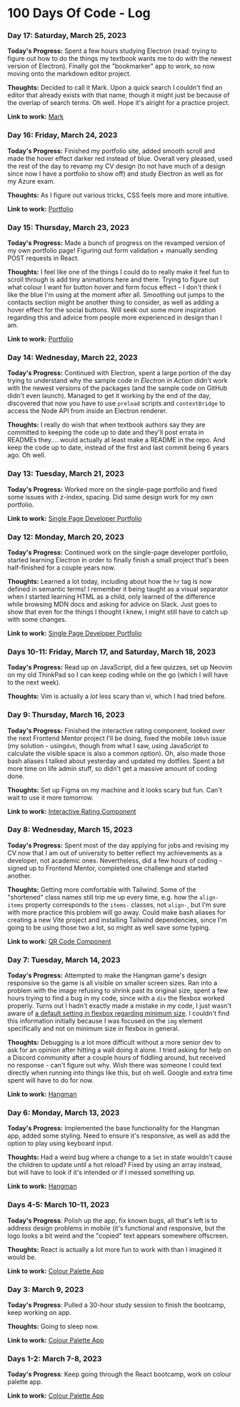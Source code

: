 # 100 Days Of Code - Log

### Day 17: Saturday, March 25, 2023

**Today's Progress:** Spent a few hours studying Electron (read: trying to figure out how to do the things my textbook wants me to do with the newest version of Electron). Finally got the "bookmarker" app to work, so now moving onto the markdown editor project.

**Thoughts:** Decided to call it Mark. Upon a quick search I couldn't find an editor that already exists with that name, though it might just be because of the overlap of search terms. Oh well. Hope it's alright for a practice project.

**Link to work:** [Mark](https://github.com/mai-soup/mark)

### Day 16: Friday, March 24, 2023

**Today's Progress:** Finished my portfolio site, added smooth scroll and made the hover effect darker red instead of blue. Overall very pleased, used the rest of the day to revamp my CV design (to not have much of a design since now I have a portfolio to show off) and study Electron as well as for my Azure exam.

**Thoughts:** As I figure out various tricks, CSS feels more and more intuitive.

**Link to work:** [Portfolio](https://portfolio-mai-soup.vercel.app/)

### Day 15: Thursday, March 23, 2023

**Today's Progress:** Made a bunch of progress on the revamped version of my own portfolio page! Figuring out form validation + manually sending POST requests in React.

**Thoughts:** I feel like one of the things I could do to really make it feel fun to scroll through is add tiny animations here and there. Trying to figure out what colour I want for button hover and form focus effect - I don't think I like the blue I'm using at the moment after all. Smoothing out jumps to the contacts section might be another thing to consider, as well as adding a hover effect for the social buttons. Will seek out some more inspiration regarding this and advice from people more experienced in design than I am.

**Link to work:** [Portfolio](https://portfolio-mai-soup.vercel.app/)

### Day 14: Wednesday, March 22, 2023

**Today's Progress:** Continued with Electron, spent a large portion of the day trying to understand why the sample code in _Electron in Action_ didn't work with the newest versions of the packages (and the sample code on GitHub didn't even launch). Managed to get it working by the end of the day, discovered that now you have to use `preload` scripts and `contextBridge` to access the Node API from inside an Electron renderer.

**Thoughts:** I really do wish that when textbook authors say they are committed to keeping the code up to date and they'll post errata in READMEs they.... would actually at least make a README in the repo. And keep the code up to date, instead of the first and last commit being 6 years ago. Oh well.

### Day 13: Tuesday, March 21, 2023

**Today's Progress:** Worked more on the single-page portfolio and fixed some issues with z-index, spacing. Did some design work for my own portfolio.

**Link to work:** [Single Page Developer Portfolio](https://single-page-developer-portfolio-jade.vercel.app/)

### Day 12: Monday, March 20, 2023

**Today's Progress:** Continued work on the single-page developer portfolio, started learning Electron in order to finally finish a small project that's been half-finished for a couple years now.

**Thoughts:** Learned a lot today, including about how the `hr` tag is now defined in semantic terms! I remember it being taught as a visual separator when I started learning HTML as a child, only learned of the difference while browsing MDN docs and asking for advice on Slack. Just goes to show that even for the things I thought I knew, I might still have to catch up with some changes.

**Link to work:** [Single Page Developer Portfolio](https://single-page-developer-portfolio-jade.vercel.app/)

### Days 10-11: Friday, March 17, and Saturday, March 18, 2023

**Today's Progress:** Read up on JavaScript, did a few quizzes, set up Neovim on my old ThinkPad so I can keep coding while on the go (which I will have to the next week).

**Thoughts:** Vim is actually a _lot_ less scary than vi, which I had tried before.

### Day 9: Thursday, March 16, 2023

**Today's Progress:** Finished the interactive rating component, looked over the next Frontend Mentor project I'll be doing, fixed the mobile `100vh` issue (my solution - using`dvh`, though from what I saw, using JavaScript to calculate the visible space is also a common option). Oh, also made those bash aliases I talked about yesterday and updated my dotfiles. Spent a bit more time on life admin stuff, so didn't get a massive amount of coding done.

**Thoughts:** Set up Figma on my machine and it looks scary but fun. Can't wait to use it more tomorrow.

**Link to work:** [Interactive Rating Component](https://interactive-rating-component-mai-soup.vercel.app/)

### Day 8: Wednesday, March 15, 2023

**Today's Progress:** Spent most of the day applying for jobs and revising my CV now that I am out of university to better reflect my achievements as a developer, not academic ones. Nevertheless, did a few hours of coding - signed up to Frontend Mentor, completed one challenge and started another.

**Thoughts:** Getting more comfortable with Tailwind. Some of the "shortened" class names still trip me up every time, e.g. how the `align-items` property corresponds to the `items-` classes, not `align-`, but I'm sure with more practice this problem will go away. Could make bash aliases for creating a new Vite project and installing Tailwind dependencies, since I'm going to be using those two a lot, so might as well save some typing.

**Link to work:** [QR Code Component](https://github.com/mai-soup/qr-code-component)

### Day 7: Tuesday, March 14, 2023

**Today's Progress:** Attempted to make the Hangman game's design responsive so the game is all visible on smaller screen sizes. Ran into a problem with the image refusing to shrink past its original size, spent a few hours trying to find a bug in my code, since with a `div` the flexbox worked properly. Turns out I hadn't exactly made a mistake in my code, I just wasn't aware of [a default setting in flexbox regarding minimum size](https://stackoverflow.com/a/36247448). I couldn't find this information initially because I was focused on the `img` element specifically and not on minimum size in flexbox in general.

**Thoughts:** Debugging is a lot more difficult without a more senior dev to ask for an opinion after hitting a wall doing it alone. I tried asking for help on a Discord community after a couple hours of fiddling around, but received no response - can't figure out why. Wish there was someone I could text directly when running into things like this, but oh well. Google and extra time spent will have to do for now.

**Link to work:** [Hangman](https://hangman-two-psi.vercel.app/)

### Day 6: Monday, March 13, 2023

**Today's Progress:** Implemented the base functionality for the Hangman app, added some styling. Need to ensure it's responsive, as well as add the option to play using keyboard input.

**Thoughts:** Had a weird bug where a change to a `Set` in state wouldn't cause the children to update until a hot reload? Fixed by using an array instead, but will have to look if it's intended or if I messed something up.

**Link to work:** [Hangman](https://hangman-two-psi.vercel.app/)

### Days 4-5: March 10-11, 2023

**Today's Progress**: Polish up the app, fix known bugs, all that's left is to address design problems in mobile (it's functional and responsive, but the logo looks a bit weird and the "copied" text appears somewhere offscreen.

**Thoughts:** React is actually a lot more fun to work with than I imagined it would be.

**Link to work:** [Colour Palette App](https://react-colour-picker.vercel.app)

### Day 3: March 9, 2023

**Today's Progress**: Pulled a 30-hour study session to finish the bootcamp, keep working on app.

**Thoughts:** Going to sleep now.

**Link to work:** [Colour Palette App](https://react-colour-picker.vercel.app)

### Days 1-2: March 7-8, 2023

**Today's Progress**: Keep going through the React bootcamp, work on colour palette app.

**Link to work:** [Colour Palette App](https://react-colour-picker.vercel.app)
